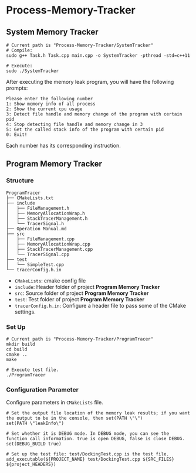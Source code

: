 # Process-Memory-Tracker

## System Memory Tracker

```shell
# Current path is "Process-Memory-Tracker/SystemTracker"
# Compile:
sudo g++ Task.h Task.cpp main.cpp -o SystemTracker -pthread -std=c++11

# Execute:
sudo ./SystemTracker
```

After  executing the memory leak program, you will have the following prompts:
```
Please enter the following number
1: Show memory info of all process
2: Show the current cpu usage
3: Detect file handle and memory change of the program with certain pid
4: Stop detecting file handle and memory change in 3
5: Get the called stack info of the program with certain pid
0: Exit!
```
Each number has its corresponding instruction.

## Program Memory Tracker

### Structure

```
ProgramTracer
├── CMakeLists.txt
├── include
│   ├── FileManagement.h
│   ├── MemoryAllocationWrap.h
│   ├── StackTracerManagement.h
│   └── TracerSignal.h
├── Operation Manual.md
├── src
│   ├── FileManagement.cpp
│   ├── MemoryAllocationWrap.cpp
│   ├── StackTracerManagement.cpp
│   └── TracerSignal.cpp
├── test
│   └── SimpleTest.cpp
└── tracerConfig.h.in
```

- `CMakeLists`: cmake config file
- `include`: Header folder of project **Program Memory Tracker**
- `src`: Source folder of project **Program Memory Tracker**
- `test`: Test folder of project **Program Memory Tracker**
- `tracerConfig.h.in`: Configure a header file to pass some of the CMake settings.

### Set Up

```shell
# Current path is "Process-Memory-Tracker/ProgramTracer"
mkdir build
cd build
cmake ..
make

# Execute test file.
./ProgramTracer
```



### Configuration Parameter

Configure parameters in `CMakeLists` file.

```shell
# Set the output file location of the memory leak results; if you want the output to be in the console, then set(PATH \"\")
set(PATH \"leakInfo\")	

# Set whether it is DEBUG mode. In DEBUG mode, you can see the function call information. true is open DEBUG, false is close DEBUG.
set(DEBUG_BUILD true)

# Set up the test file: test/DockingTest.cpp is the test file.
add_executable(${PROJECT_NAME} test/DockingTest.cpp ${SRC_FILES} ${project_HEADERS})
```

